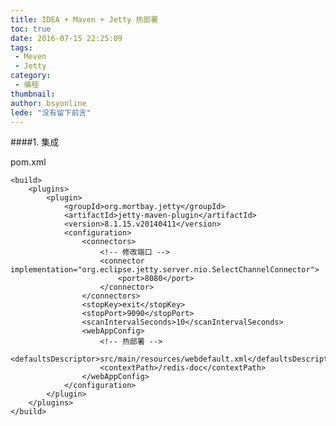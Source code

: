 ```yaml
---
title: IDEA + Maven + Jetty 热部署
toc: true
date: 2016-07-15 22:25:09
tags:
 - Meven
 - Jetty
category: 
 - 编程
thumbnail: 
author: bsyonline
lede: "没有留下前言"
---
```


####1. 集成

pom.xml

	<build>
	    <plugins>
	        <plugin>
	            <groupId>org.mortbay.jetty</groupId>
	            <artifactId>jetty-maven-plugin</artifactId>
	            <version>8.1.15.v20140411</version>
	            <configuration>
	                <connectors>
	                    <!-- 修改端口 -->
	                    <connector implementation="org.eclipse.jetty.server.nio.SelectChannelConnector">
	                        <port>8080</port>
	                    </connector>
	                </connectors>
	                <stopKey>exit</stopKey>
	                <stopPort>9090</stopPort>
	                <scanIntervalSeconds>10</scanIntervalSeconds>
	                <webAppConfig>
	                    <!-- 热部署 -->
	                    <defaultsDescriptor>src/main/resources/webdefault.xml</defaultsDescriptor>
	                    <contextPath>/redis-doc</contextPath>
	                </webAppConfig>
	            </configuration>
	        </plugin>
	    </plugins>
	</build>

